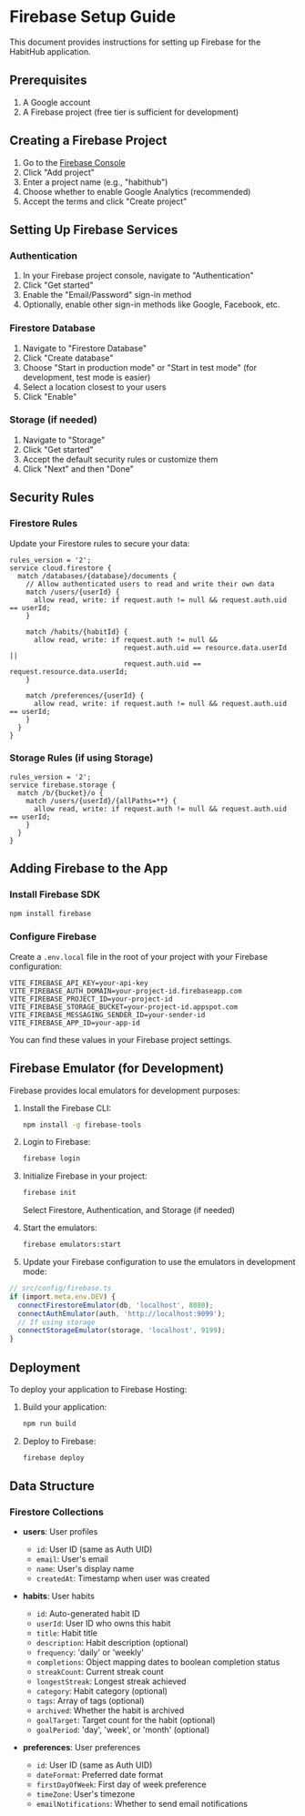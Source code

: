# Firebase Setup Guide

This document provides instructions for setting up Firebase for the HabitHub application.

## Prerequisites

1. A Google account
2. A Firebase project (free tier is sufficient for development)

## Creating a Firebase Project

1. Go to the [Firebase Console](https://console.firebase.google.com/)
2. Click "Add project"
3. Enter a project name (e.g., "habithub")
4. Choose whether to enable Google Analytics (recommended)
5. Accept the terms and click "Create project"

## Setting Up Firebase Services

### Authentication

1. In your Firebase project console, navigate to "Authentication"
2. Click "Get started"
3. Enable the "Email/Password" sign-in method
4. Optionally, enable other sign-in methods like Google, Facebook, etc.

### Firestore Database

1. Navigate to "Firestore Database"
2. Click "Create database"
3. Choose "Start in production mode" or "Start in test mode" (for development, test mode is easier)
4. Select a location closest to your users
5. Click "Enable"

### Storage (if needed)

1. Navigate to "Storage"
2. Click "Get started"
3. Accept the default security rules or customize them
4. Click "Next" and then "Done"

## Security Rules

### Firestore Rules

Update your Firestore rules to secure your data:

```
rules_version = '2';
service cloud.firestore {
  match /databases/{database}/documents {
    // Allow authenticated users to read and write their own data
    match /users/{userId} {
      allow read, write: if request.auth != null && request.auth.uid == userId;
    }
    
    match /habits/{habitId} {
      allow read, write: if request.auth != null && 
                            request.auth.uid == resource.data.userId ||
                            request.auth.uid == request.resource.data.userId;
    }
    
    match /preferences/{userId} {
      allow read, write: if request.auth != null && request.auth.uid == userId;
    }
  }
}
```

### Storage Rules (if using Storage)

```
rules_version = '2';
service firebase.storage {
  match /b/{bucket}/o {
    match /users/{userId}/{allPaths=**} {
      allow read, write: if request.auth != null && request.auth.uid == userId;
    }
  }
}
```

## Adding Firebase to the App

### Install Firebase SDK

```bash
npm install firebase
```

### Configure Firebase

Create a `.env.local` file in the root of your project with your Firebase configuration:

```
VITE_FIREBASE_API_KEY=your-api-key
VITE_FIREBASE_AUTH_DOMAIN=your-project-id.firebaseapp.com
VITE_FIREBASE_PROJECT_ID=your-project-id
VITE_FIREBASE_STORAGE_BUCKET=your-project-id.appspot.com
VITE_FIREBASE_MESSAGING_SENDER_ID=your-sender-id
VITE_FIREBASE_APP_ID=your-app-id
```

You can find these values in your Firebase project settings.

## Firebase Emulator (for Development)

Firebase provides local emulators for development purposes:

1. Install the Firebase CLI:
   ```bash
   npm install -g firebase-tools
   ```

2. Login to Firebase:
   ```bash
   firebase login
   ```

3. Initialize Firebase in your project:
   ```bash
   firebase init
   ```
   Select Firestore, Authentication, and Storage (if needed)

4. Start the emulators:
   ```bash
   firebase emulators:start
   ```

5. Update your Firebase configuration to use the emulators in development mode:

```typescript
// src/config/firebase.ts
if (import.meta.env.DEV) {
  connectFirestoreEmulator(db, 'localhost', 8080);
  connectAuthEmulator(auth, 'http://localhost:9099');
  // If using storage
  connectStorageEmulator(storage, 'localhost', 9199);
}
```

## Deployment

To deploy your application to Firebase Hosting:

1. Build your application:
   ```bash
   npm run build
   ```

2. Deploy to Firebase:
   ```bash
   firebase deploy
   ```

## Data Structure

### Firestore Collections

- **users**: User profiles
  - `id`: User ID (same as Auth UID)
  - `email`: User's email
  - `name`: User's display name
  - `createdAt`: Timestamp when user was created

- **habits**: User habits
  - `id`: Auto-generated habit ID
  - `userId`: User ID who owns this habit
  - `title`: Habit title
  - `description`: Habit description (optional)
  - `frequency`: 'daily' or 'weekly'
  - `completions`: Object mapping dates to boolean completion status
  - `streakCount`: Current streak count
  - `longestStreak`: Longest streak achieved
  - `category`: Habit category (optional)
  - `tags`: Array of tags (optional)
  - `archived`: Whether the habit is archived
  - `goalTarget`: Target count for the habit (optional)
  - `goalPeriod`: 'day', 'week', or 'month' (optional)

- **preferences**: User preferences
  - `id`: User ID (same as Auth UID)
  - `dateFormat`: Preferred date format
  - `firstDayOfWeek`: First day of week preference
  - `timeZone`: User's timezone
  - `emailNotifications`: Whether to send email notifications 